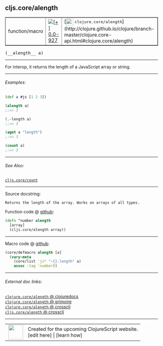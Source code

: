 ## cljs.core/alength



 <table border="1">
<tr>
<td>function/macro</td>
<td><a href="https://github.com/cljsinfo/cljs-api-docs/tree/0.0-927"><img valign="middle" alt="[+] 0.0-927" title="Added in 0.0-927" src="https://img.shields.io/badge/+-0.0--927-lightgrey.svg"></a> </td>
<td>
[<img height="24px" valign="middle" src="http://i.imgur.com/1GjPKvB.png"> <samp>clojure.core/alength</samp>](http://clojure.github.io/clojure/branch-master/clojure.core-api.html#clojure.core/alength)
</td>
</tr>
</table>


 <samp>
(__alength__ a)<br>
</samp>

---

For interop, it returns the length of a JavaScript array or string.



---

###### Examples:

```clj
(def a #js [1 2 3])

(alength a)
;;=> 3

(.-length a)
;;=> 3

(aget a "length")
;;=> 3

(count a)
;;=> 3
```



---

###### See Also:

[`cljs.core/count`](../cljs.core/count.md)<br>

---


Source docstring:

```
Returns the length of the array. Works on arrays of all types.
```


Function code @ [github](https://github.com/clojure/clojurescript/blob/r1.7.189/src/main/cljs/cljs/core.cljs#L398-L401):

```clj
(defn ^number alength
  [array]
  (cljs.core/alength array))
```

<!--
Repo - tag - source tree - lines:

 <pre>
clojurescript @ r1.7.189
└── src
    └── main
        └── cljs
            └── cljs
                └── <ins>[core.cljs:398-401](https://github.com/clojure/clojurescript/blob/r1.7.189/src/main/cljs/cljs/core.cljs#L398-L401)</ins>
</pre>

-->

---

Macro code @ [github](https://github.com/clojure/clojurescript/blob/r1.7.189/src/main/clojure/cljs/core.cljc#L2414-L2417):

```clj
(core/defmacro alength [a]
  (vary-meta
    (core/list 'js* "~{}.length" a)
    assoc :tag 'number))
```

<!--
Repo - tag - source tree - lines:

 <pre>
clojurescript @ r1.7.189
└── src
    └── main
        └── clojure
            └── cljs
                └── <ins>[core.cljc:2414-2417](https://github.com/clojure/clojurescript/blob/r1.7.189/src/main/clojure/cljs/core.cljc#L2414-L2417)</ins>
</pre>
-->

---


###### External doc links:

[`clojure.core/alength` @ clojuredocs](http://clojuredocs.org/clojure.core/alength)<br>
[`clojure.core/alength` @ grimoire](http://conj.io/store/v1/org.clojure/clojure/1.7.0-beta3/clj/clojure.core/alength/)<br>
[`clojure.core/alength` @ crossclj](http://crossclj.info/fun/clojure.core/alength.html)<br>
[`cljs.core/alength` @ crossclj](http://crossclj.info/fun/cljs.core.cljs/alength.html)<br>

---

 <table>
<tr><td>
<img valign="middle" align="right" width="48px" src="http://i.imgur.com/Hi20huC.png">
</td><td>
Created for the upcoming ClojureScript website.<br>
[edit here] | [learn how]
</td></tr></table>

[edit here]:https://github.com/cljsinfo/cljs-api-docs/blob/master/cljsdoc/cljs.core/alength.cljsdoc
[learn how]:https://github.com/cljsinfo/cljs-api-docs/wiki/cljsdoc-files

<!--

This information was too distracting to show to readers, but I'll leave it
commented here since it is helpful to:

- pretty-print the data used to generate this document
- and show how to retrieve that data



The API data for this symbol:

```clj
{:description "For interop, it returns the length of a JavaScript array or string.",
 :return-type number,
 :ns "cljs.core",
 :name "alength",
 :signature ["[a]"],
 :history [["+" "0.0-927"]],
 :type "function/macro",
 :related ["cljs.core/count"],
 :full-name-encode "cljs.core/alength",
 :source {:code "(defn ^number alength\n  [array]\n  (cljs.core/alength array))",
          :title "Function code",
          :repo "clojurescript",
          :tag "r1.7.189",
          :filename "src/main/cljs/cljs/core.cljs",
          :lines [398 401]},
 :extra-sources [{:code "(core/defmacro alength [a]\n  (vary-meta\n    (core/list 'js* \"~{}.length\" a)\n    assoc :tag 'number))",
                  :title "Macro code",
                  :repo "clojurescript",
                  :tag "r1.7.189",
                  :filename "src/main/clojure/cljs/core.cljc",
                  :lines [2414 2417]}],
 :examples [{:id "26f79f",
             :content "```clj\n(def a #js [1 2 3])\n\n(alength a)\n;;=> 3\n\n(.-length a)\n;;=> 3\n\n(aget a \"length\")\n;;=> 3\n\n(count a)\n;;=> 3\n```"}],
 :full-name "cljs.core/alength",
 :clj-symbol "clojure.core/alength",
 :docstring "Returns the length of the array. Works on arrays of all types."}

```

Retrieve the API data for this symbol:

```clj
;; from Clojure REPL
(require '[clojure.edn :as edn])
(-> (slurp "https://raw.githubusercontent.com/cljsinfo/cljs-api-docs/catalog/cljs-api.edn")
    (edn/read-string)
    (get-in [:symbols "cljs.core/alength"]))
```

-->

